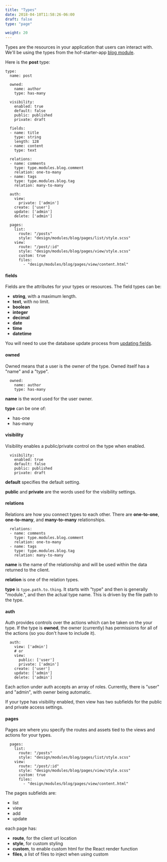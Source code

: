 ```yaml
---
title: "Types"
date: 2018-04-10T11:58:26-06:00
draft: false
type: "page"

weight: 20
---
```


Types are the resources in your application
that users can interact with.
We'll be using the types from the
hof-starter-app [blog module](https://github.com/hofstadter-io/hof-starter-app/tree/master/design/modules/blog).

Here is the __post__ type:

```
type:
  name: post

  owned:
    name: author
    type: has-many

  visibility:
    enabled: true
    default: false
    public: published
    private: draft

  fields:
  - name: title
    type: string
    length: 128
  - name: content
    type: text

  relations:
  - name: comments
    type: type.modules.blog.comment
    relation: one-to-many
  - name: tags
    type: type.modules.blog.tag
    relation: many-to-many

  auth:
    view:
      private: ['admin']
    create: ['user']
    update: ['admin']
    delete: ['admin']

  pages:
    list:
      route: "/posts"
      style: "design/modules/blog/pages/list/style.scss"
    view:
      route: "/post/:id"
      style: "design/modules/blog/pages/view/style.scss"
      custom: true
      files:
        - "design/modules/blog/pages/view/content.html"
```


#### fields

Fields are the attributes for your types or resources.
The field types can be:

- __string__, with a maximum length.
- __text__, with no limit.
- __boolean__
- __integer__
- __decimal__
- __date__
- __time__
- __datetime__

You will need to use the database update process
from [updating fields](/basics/#updating-fields).


#### owned

Owned means that a user is the owner of the type.
Owned itself has a "name" and a "type".

```
  owned:
    name: author
    type: has-many
```

__name__ is the word used for the user owner.

__type__ can be one of:

- has-one
- has-many


#### visibility

Visibility enables a public/private control
on the type when enabled.

```
  visibility:
    enabled: true
    default: false
    public: published
    private: draft
```

__default__ specifies the default setting.

__public__ and __private__ are the words
used for the visibility settings.


#### relations

Relations are how you connect types to each other.
There are __one-to-one__, __one-to-many__, and __many-to-many__
relationships.

```
  relations:
  - name: comments
    type: type.modules.blog.comment
    relation: one-to-many
  - name: tags
    type: type.modules.blog.tag
    relation: many-to-many
```

__name__ is the name of the relationship
and will be used within the data returned to the client.

__relation__ is one of the relation types.

__type__ is `type.path.to.thing`. It starts with "type"
and then is generally "module.<mod-name>", and then
the actual type name.
This is driven by the file path to the type.


#### auth

Auth provides controls over the
actions which can be taken on the your type.
If the type is __owned__, the owner
(currently) has permissions for all of the actions
(so you don't have to include it).

```
  auth:
    view: ['admin']
    # or
    view:
      public: ['user']
      private: ['admin']
    create: ['user']
    update: ['admin']
    delete: ['admin']
```

Each action under auth accepts an array of roles.
Currently, there is "user" and "admin",
with owner being automatic.

If your type has visibility enabled,
then view has two subfields for the
public and private access settings.

#### pages

Pages are where you specify the routes
and assets tied to the views and actions
for your types.


```
  pages:
    list:
      route: "/posts"
      style: "design/modules/blog/pages/list/style.scss"
    view:
      route: "/post/:id"
      style: "design/modules/blog/pages/view/style.scss"
      custom: true
      files:
        - "design/modules/blog/pages/view/content.html"
```

The pages subfields are:

- list
- view
- add
- update

each page has:

- __route__, for the client url location
- __style__, for custom styling
- __custom__, to enable custom html for the React render function
- __files__, a list of files to inject when using custom


